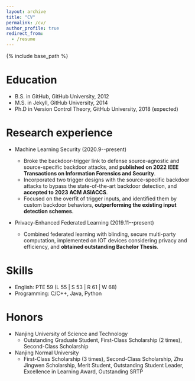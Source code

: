 ```yaml
---
layout: archive
title: "CV"
permalink: /cv/
author_profile: true
redirect_from:
  - /resume
---
```


{% include base_path %}

Education
======
* B.S. in GitHub, GitHub University, 2012
* M.S. in Jekyll, GitHub University, 2014
* Ph.D in Version Control Theory, GitHub University, 2018 (expected)

Research experience
======
* Machine Learning Security (2020.9--present)
  * Broke the backdoor-trigger link to defense source-agnostic and source-specific backdoor attacks, and **published on 2022 IEEE Transactions on Information Forensics and Security**.
  * Incorporated two trigger designs with the source-specific backdoor attacks to bypass the state-of-the-art backdoor detection, and **accepted to 2023 ACM ASIACCS**.
  * Focused on the overfit of trigger inputs, and identified them by custom backdoor behaviors, **outperforming the existing input detection schemes**.

* Privacy-Enhanced Federated Learning (2019.11--present)
  * Combined federated learning with blinding, secure multi-party computation, implemented on IOT devices considering privacy and efficiency, and **obtained outstanding Bachelor Thesis**.
  
Skills
======
* English: PTE 59 (L 55 | S 53 | R 61 | W 68)
* Programming: C/C++, Java, Python

Honors
======
* Nanjing University of Science and Technology
  * Outstanding Graduate Student, First-Class Scholarship (2 times), Second-Class Scholarship
* Nanjing Normal University
  * First-Class Scholarship (3 times), Second-Class Scholarship, Zhu Jingwen Scholarship, Merit Student, Outstanding Student Leader, Excellence in Learning Award, Outstanding SRTP
